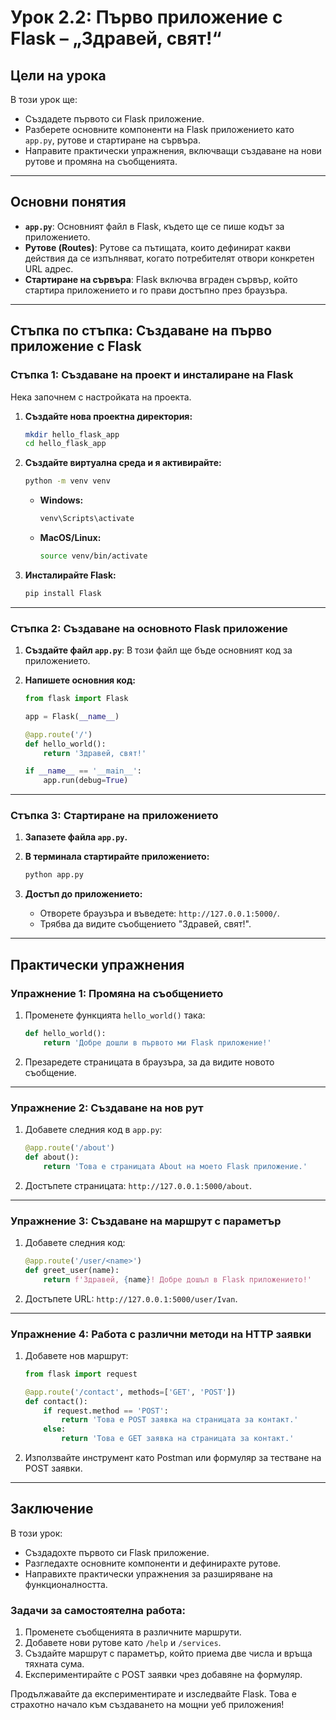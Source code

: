 
# Урок 2.2: Първо приложение с Flask – „Здравей, свят!“

## Цели на урока
В този урок ще:
- Създадете първото си Flask приложение.
- Разберете основните компоненти на Flask приложението като `app.py`, рутове и стартиране на сървъра.
- Направите практически упражнения, включващи създаване на нови рутове и промяна на съобщенията.

---

## Основни понятия
- **`app.py`**: Основният файл в Flask, където ще се пише кодът за приложението.
- **Рутове (Routes)**: Рутове са пътищата, които дефинират какви действия да се изпълняват, когато потребителят отвори конкретен URL адрес.
- **Стартиране на сървъра**: Flask включва вграден сървър, който стартира приложението и го прави достъпно през браузъра.

---

## Стъпка по стъпка: Създаване на първо приложение с Flask

### Стъпка 1: Създаване на проект и инсталиране на Flask
Нека започнем с настройката на проекта.

1. **Създайте нова проектна директория:**
   ```bash
   mkdir hello_flask_app
   cd hello_flask_app
   ```

2. **Създайте виртуална среда и я активирайте:**
   ```bash
   python -m venv venv
   ```

   - **Windows:**
     ```bash
     venv\Scripts\activate
     ```
   - **MacOS/Linux:**
     ```bash
     source venv/bin/activate
     ```

3. **Инсталирайте Flask:**
   ```bash
   pip install Flask
   ```

---

### Стъпка 2: Създаване на основното Flask приложение
1. **Създайте файл `app.py`**: В този файл ще бъде основният код за приложението.

2. **Напишете основния код:**
   ```python
   from flask import Flask

   app = Flask(__name__)

   @app.route('/')
   def hello_world():
       return 'Здравей, свят!'

   if __name__ == '__main__':
       app.run(debug=True)
   ```

---

### Стъпка 3: Стартиране на приложението
1. **Запазете файла `app.py`.**

2. **В терминала стартирайте приложението:**
   ```bash
   python app.py
   ```

3. **Достъп до приложението:**
   - Отворете браузъра и въведете: `http://127.0.0.1:5000/`.
   - Трябва да видите съобщението "Здравей, свят!".

---

## Практически упражнения

### Упражнение 1: Промяна на съобщението
1. Променете функцията `hello_world()` така:
   ```python
   def hello_world():
       return 'Добре дошли в първото ми Flask приложение!'
   ```
2. Презаредете страницата в браузъра, за да видите новото съобщение.

---

### Упражнение 2: Създаване на нов рут
1. Добавете следния код в `app.py`:
   ```python
   @app.route('/about')
   def about():
       return 'Това е страницата About на моето Flask приложение.'
   ```
2. Достъпете страницата: `http://127.0.0.1:5000/about`.

---

### Упражнение 3: Създаване на маршрут с параметър
1. Добавете следния код:
   ```python
   @app.route('/user/<name>')
   def greet_user(name):
       return f'Здравей, {name}! Добре дошъл в Flask приложението!'
   ```
2. Достъпете URL: `http://127.0.0.1:5000/user/Ivan`.

---

### Упражнение 4: Работа с различни методи на HTTP заявки
1. Добавете нов маршрут:
   ```python
   from flask import request

   @app.route('/contact', methods=['GET', 'POST'])
   def contact():
       if request.method == 'POST':
           return 'Това е POST заявка на страницата за контакт.'
       else:
           return 'Това е GET заявка на страницата за контакт.'
   ```
2. Използвайте инструмент като Postman или формуляр за тестване на POST заявки.

---

## Заключение
В този урок:
- Създадохте първото си Flask приложение.
- Разгледахте основните компоненти и дефинирахте рутове.
- Направихте практически упражнения за разширяване на функционалността.

### Задачи за самостоятелна работа:
1. Променете съобщенията в различните маршрути.
2. Добавете нови рутове като `/help` и `/services`.
3. Създайте маршрут с параметър, който приема две числа и връща тяхната сума.
4. Експериментирайте с POST заявки чрез добавяне на формуляр.

Продължавайте да експериментирате и изследвайте Flask. Това е страхотно начало към създаването на мощни уеб приложения!
